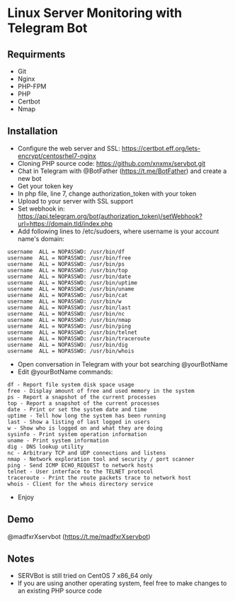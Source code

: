 # Linux Server Monitoring with Telegram Bot

## Requirments
- Git
- Nginx
- PHP-FPM
- PHP
- Certbot
- Nmap

## Installation
- Configure the web server and SSL: https://certbot.eff.org/lets-encrypt/centosrhel7-nginx
- Cloning PHP source code: https://github.com/xnxmx/servbot.git
- Chat in Telegram with @BotFather (https://t.me/BotFather) and create a new bot
- Get your token key
- In php file, line 7, change authorization_token with your token
- Upload to your server with SSL support
- Set webhook in: https://api.telegram.org/bot(authorization_token)/setWebhook?url=https://domain.tld/index.php
- Add following lines to /etc/sudoers, where username is your account name's domain:

```
username  ALL = NOPASSWD: /usr/bin/df
username  ALL = NOPASSWD: /usr/bin/free
username  ALL = NOPASSWD: /usr/bin/ps
username  ALL = NOPASSWD: /usr/bin/top
username  ALL = NOPASSWD: /usr/bin/date
username  ALL = NOPASSWD: /usr/bin/uptime
username  ALL = NOPASSWD: /usr/bin/uname
username  ALL = NOPASSWD: /usr/bin/cat
username  ALL = NOPASSWD: /usr/bin/w
username  ALL = NOPASSWD: /usr/bin/last
username  ALL = NOPASSWD: /usr/bin/nc
username  ALL = NOPASSWD: /usr/bin/nmap
username  ALL = NOPASSWD: /usr/bin/ping
username  ALL = NOPASSWD: /usr/bin/telnet
username  ALL = NOPASSWD: /usr/bin/traceroute
username  ALL = NOPASSWD: /usr/bin/dig
username  ALL = NOPASSWD: /usr/bin/whois
```

- Open conversation in Telegram with your bot searching @yourBotName
- Edit @yourBotName commands:

```
df - Report file system disk space usage
free - Display amount of free and used memory in the system
ps - Report a snapshot of the current processes
top - Report a snapshot of the current processes
date - Print or set the system date and time
uptime - Tell how long the system has been running
last - Show a listing of last logged in users
w - Show who is logged on and what they are doing
sysinfo - Print system operation information
uname - Print system information
dig - DNS lookup utility
nc - Arbitrary TCP and UDP connections and listens
nmap - Network exploration tool and security / port scanner
ping - Send ICMP ECHO_REQUEST to network hosts
telnet - User interface to the TELNET protocol
traceroute - Print the route packets trace to network host
whois - Client for the whois directory service
```

- Enjoy

## Demo
@madfxrXservbot (https://t.me/madfxrXservbot)

## Notes
- SERVBot is still tried on CentOS 7 x86_64 only
- If you are using another operating system, feel free to make changes to an existing PHP source code
